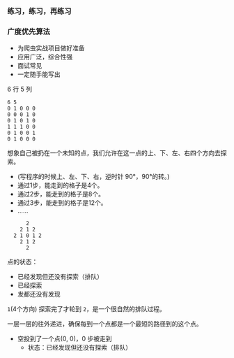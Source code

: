 ### 练习，练习，再练习

### 广度优先算法

* 为爬虫实战项目做好准备
* 应用广泛，综合性强
* 面试常见
* 一定随手能写出

6 行 5 列
```
6 5
0 1 0 0 0
0 0 0 1 0
0 1 0 1 0
1 1 1 0 0
0 1 0 0 1
0 1 0 0 0
```

想象自己被扔在一个未知的点，我们允许在这一点的上、下、左、右四个方向去探索。
* (写程序的时候上、左、下、右，逆时针 90°，90°的转。)
* 通过1步，能走到的格子是4个。
* 通过2步，能走到的格子是8个。
* 通过3步，能走到的格子是12个。
* ......
```
      2
    2 1 2
  2 1 0 1 2
    2 1 2
      2
```

点的状态：
* 已经发现但还没有探索（排队）
* 已经探索
* 发都还没有发现

`1`(4个方向) 探索完了才轮到 `2`，是一个很自然的排队过程。

一层一层的往外递进，确保每到一个点都是一个最短的路径到的这个点。

* 空投到了一个点(0, 0)，0 步被走到
  * 状态：已经发现但还没有探索（排队）
